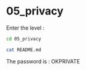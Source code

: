 # 05_privacy

Enter the level :
```sh
cd 05_privacy
```

```sh
cat README.md
```

The password is : OKPRIVATE
